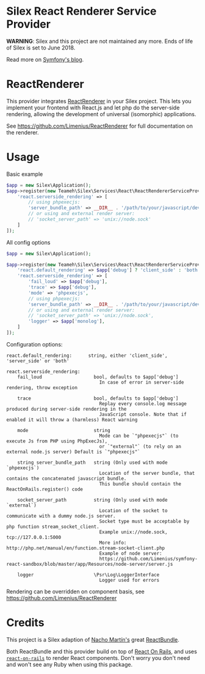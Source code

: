 # Silex React Renderer Service Provider 

**WARNING**: Silex and this project are not maintained any more. Ends of life of Silex is set to June 2018. 

Read more on [Symfony's blog](https://symfony.com/blog/the-end-of-silex).

# ReactRenderer

This provider integrates [ReactRenderer](https://github.com/Limenius/ReactRenderer) in your Silex project. This lets you implement your frontend with React.js and let php do the server-side rendering, allowing the development of universal (isomorphic) applications.

See https://github.com/Limenius/ReactRenderer for full documentation on the renderer. 

# Usage 

Basic example

```php
$app = new Silex\Application();
$app->register(new Teameh\Silex\Services\React\ReactRendererServiceProvider(), [
    'react.serverside_rendering' => [
        // using phpexecjs: 
        'server_bundle_path' => __DIR__ . '/path/to/your/javascript/development/bundle.js'
        // or using and external render server:
        // 'socket_server_path' => 'unix://node.sock'
    ]
]);
```

All config options

```php
$app = new Silex\Application();

$app->register(new Teameh\Silex\Services\React\ReactRendererServiceProvider(), [
    'react.default_rendering' => $app['debug'] ? 'client_side' : 'both',
    'react.serverside_rendering' => [
        'fail_loud' => $app['debug'],
        'trace' => $app['debug'],
        'mode' => 'phpexecjs',
        // using phpexecjs:
        'server_bundle_path' => __DIR__ . '/path/to/your/javascript/development/bundle.js',
        // or using and external render server:
        // 'socket_server_path' => 'unix://node.sock',
        'logger' => $app['monolog'],
    ]
]);
```

Configuration options: 

```
react.default_rendering:      string, either 'client_side', 'server_side' or 'both'

react.serverside_rendering:
    fail_loud                   bool, defaults to $app['debug']
                                  In case of error in server-side rendering, throw exception

    trace                       bool, defaults to $app['debug']
                                  Replay every console.log message produced during server-side rendering in the
                                  JavaScript console. Note that if enabled it will throw a (harmless) React warning

    mode                        string
                                  Mode can be `"phpexecjs"` (to execute Js from PHP using PhpExecJs),
                                  or `"external"` (to rely on an external node.js server) Default is `"phpexecjs"`

    string server_bundle_path   string (Only used with mode `phpexecjs`)
                                  Location of the server bundle, that contains the concatenated javascript bundle.
                                  This bundle should contain the ReactOnRails.register() code

    socket_server_path          string (Only used with mode `external`)
                                  Location of the socket to communicate with a dummy node.js server.
                                  Socket type must be acceptable by php function stream_socket_client.
                                  Example unix://node.sock, tcp://127.0.0.1:5000
                                  More info: http://php.net/manual/en/function.stream-socket-client.php
                                  Example of node server:
                                  https://github.com/Limenius/symfony-react-sandbox/blob/master/app/Resources/node-server/server.js

    logger                      \Psr\Log\LoggerInterface
                                  Logger used for errors
```

Rendering can be overridden on component basis, see https://github.com/Limenius/ReactRenderer

# Credits

This project is a Silex adaption of [Nacho Martín's](https://github.com/nacmartin) great [ReactBundle](https://github.com/Limenius/ReactBundle).

Both ReactBundle and this provider build on top of [React On Rails](https://github.com/shakacode/react_on_rails), and uses [`react-on-rails`](https://www.npmjs.com/package/react-on-rails) to render React components. Don't worry you don't need and won't see any Ruby when using this package. 
